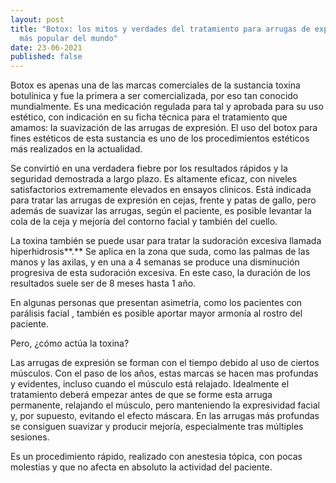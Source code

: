 ```yaml
---
layout: post
title: "Botox: los mitos y verdades del tratamiento para arrugas de expresión
  más popular del mundo"
date: 23-06-2021
published: false
---
```

Botox es apenas una de las marcas comerciales de la sustancia toxina botulínica y fue la primera a ser comercializada, por eso tan conocido mundialmente. Es una medicación regulada para tal y aprobada para su uso estético, con indicación en su ficha técnica para el tratamiento que amamos: la suavización de las arrugas de expresión. El uso del botox para fines estéticos de esta sustancia es uno de los procedimientos estéticos más realizados en la actualidad.

Se convirtió en una verdadera fiebre por los resultados rápidos y la seguridad demostrada a largo plazo. Es altamente eficaz, con niveles satisfactorios extremamente elevados en ensayos clinicos. Está indicada para tratar las arrugas de expresión en cejas, frente y patas de gallo, pero además de suavizar las arrugas, según el paciente, es posible levantar la cola de la ceja y mejoría del contorno facial y también del cuello. 

La toxina también se puede usar para tratar la sudoración excesiva llamada hiperhidrosis**.** Se aplica en la zona que suda, como las palmas de las manos y las axilas, y en una a 4 semanas se produce una disminución progresiva de esta sudoración excesiva. En este caso, la duración de los resultados suele ser de  8 meses hasta 1 año.

En algunas personas que presentan asimetría, como los pacientes con parálisis facial , también es posible aportar mayor armonía al rostro del paciente.

Pero, ¿cómo actúa la toxina?

Las arrugas de expresión se forman con el tiempo debido al uso de ciertos músculos. Con el paso de los años, estas marcas se hacen mas profundas y evidentes, incluso cuando el músculo está relajado. Idealmente  el tratamiento deberá empezar antes de que se forme esta arruga permanente, relajando el músculo, pero manteniendo la expresividad facial y, por supuesto, evitando el efecto máscara.   En las arrugas más profundas se consiguen suavizar y producir mejoría, especialmente tras múltiples sesiones.

Es un procedimiento rápido, realizado con anestesia tópica, con pocas molestias y que no afecta en absoluto la actividad del paciente.